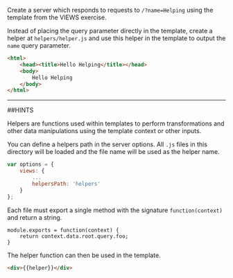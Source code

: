 Create a server which responds to requests to `/?name=Helping` using the
template from the VIEWS exercise.

Instead of placing the query parameter directly in the template, create a helper
at `helpers/helper.js` and use this helper in the template to output the `name`
query parameter.

```html
<html>
    <head><title>Hello Helping</title></head>
    <body>
        Hello Helping
    </body>
</html>
```

-----------------------------------------------------------------
##HINTS

Helpers are functions used within templates to perform transformations and other
data manipulations using the template context or other inputs.

You can define a helpers path in the server options. All `.js` files in this
directory will be loaded and the file name will be used as the helper name.

```js
var options = {
    views: {
        ...
        helpersPath: 'helpers'
    }
};
```

Each file must export a single method with the signature `function(context)` and
return a string.

```
module.exports = function(context) {
    return context.data.root.query.foo;
}
```

The helper function can then be used in the template.

```html
<div>{{helper}}</div>
```
